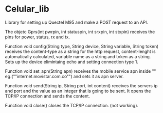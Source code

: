 # Celular_lib

Library for setting up Quectel M95 and make a POST request to an API.

The objetc Gprs(int pwrpin, int statuspin, int srxpin, int stxpin) receives the pins for power, status, rx and tx.

Function void config(String type, String device, String variable, String token) receives the content-type as a string for the http request, 
content-lenght is automatically calculated, variable name as a string and token as a string. Sets up the device elimintaing echo and 
setting connection type 1.

Function void set_apn(String apn) receives the mobile service apn inside "" eg.("\"internet.movistar.com.co\"") and sets it as apn server.

Function void send(String ip, String port, int content) receives the servers ip and port and the value as an integer that is going to be 
sent. It opens the TCP/IP connection and sends the content.

Function void close() closes the TCP/IP connection. (not working).
